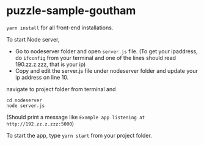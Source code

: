 # puzzle-sample-goutham

`yarn install` for all front-end installations.

To start Node server,

- Go to nodeserver folder and open `server.js` file.
  (To get your ipaddress, do `ifconfig` from your terminal and one of the lines should read 190.zz.z.zzz, that is your ip)
- Copy and edit the server.js file under nodeserver folder and update your ip address on line 10.

navigate to project folder from terminal and

```
cd nodeserver
node server.js
```

(Should print a message like `Example app listening at http://192.zz.z.zzz:5000`)

To start the app, type `yarn start` from your project folder.

